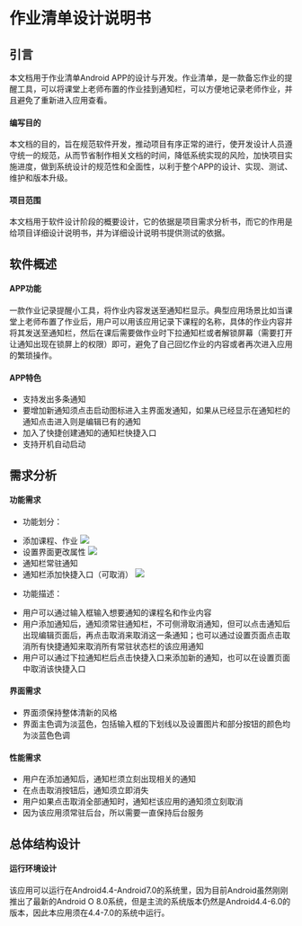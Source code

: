 # 作业清单设计说明书

## 引言
本文档用于作业清单Android APP的设计与开发。作业清单，是一款备忘作业的提醒工具，可以将课堂上老师布置的作业挂到通知栏，可以方便地记录老师作业，并且避免了重新进入应用查看。
#### 编写目的
本文档的目的，旨在规范软件开发，推动项目有序正常的进行，使开发设计人员遵守统一的规范，从而节省制作相关文档的时间，降低系统实现的风险，加快项目实施进度，做到系统设计的规范性和全面性，以利于整个APP的设计、实现、测试、维护和版本升级。
#### 项目范围
本文档用于软件设计阶段的概要设计，它的依据是项目需求分析书，而它的作用是给项目详细设计说明书，并为详细设计说明书提供测试的依据。

## 软件概述
#### APP功能
一款作业记录提醒小工具，将作业内容发送至通知栏显示。典型应用场景比如当课堂上老师布置了作业后，用户可以用该应用记录下课程的名称，具体的作业内容并将其发送至通知栏，然后在课后需要做作业时下拉通知栏或者解锁屏幕（需要打开让通知出现在锁屏上的权限）即可，避免了自己回忆作业的内容或者再次进入应用的繁琐操作。
#### APP特色
* 支持发出多条通知
* 要增加新通知须点击启动图标进入主界面发通知，如果从已经显示在通知栏的通知点击进入则是编辑已有的通知
* 加入了快捷创建通知的通知栏快捷入口
* 支持开机自动启动

## 需求分析

#### 功能需求
* 功能划分：
 + 添加课程、作业
 ![](image/screenshot1.png)
 + 设置界面更改属性
 ![](image/screenshot2.png)
 + 通知栏常驻通知
 + 通知栏添加快捷入口（可取消）
 ![](image/screenshot3.png)
* 功能描述：
 + 用户可以通过输入框输入想要通知的课程名和作业内容
 + 用户添加通知后，通知须常驻通知栏，不可侧滑取消通知，但可以点击通知后出现编辑页面后，再点击取消来取消这一条通知；也可以通过设置页面点击取消所有快捷通知来取消所有常驻状态栏的该应用通知
 + 用户可以通过下拉通知栏后点击快捷入口来添加新的通知，也可以在设置页面中取消该快捷入口

#### 界面需求
* 界面须保持整体清新的风格
* 界面主色调为淡蓝色，包括输入框的下划线以及设置图片和部分按钮的颜色均为淡蓝色色调

#### 性能需求
* 用户在添加通知后，通知栏须立刻出现相关的通知
* 在点击取消按钮后，通知须立即消失
* 用户如果点击取消全部通知时，通知栏该应用的通知须立刻取消
* 因为该应用须常驻后台，所以需要一直保持后台服务

## 总体结构设计
#### 运行环境设计
该应用可以运行在Android4.4-Android7.0的系统里，因为目前Android虽然刚刚推出了最新的Android O 8.0系统，但是主流的系统版本仍然是Android4.4-6.0的版本，因此本应用须在4.4-7.0的系统中运行。
